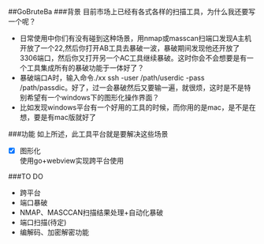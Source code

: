 ##GoBruteBa
###背景
目前市场上已经有各式各样的扫描工具，为什么我还要写一个呢？
* 日常使用中你们有没有碰到这种场景，用nmap或masscan扫端口发现A主机开放了一个22,然后你打开AB工具去暴破一波，暴破期间发现他还开放了3306端口，然后你又打开另一个AC工具继续暴破。这时你会不会想要是有一个工具集成所有的暴破功能于一体好了？
* 暴破端口A时，输入命令./xx ssh -user /path/userdic -pass /path/passdic。好了，过一会暴破然后又要输一遍，就很烦，这时是不是特别希望有一个windows下的图形化操作界面？
* 比如发现windows平台有一个好用的工具的时候，而你用的是mac，是不是在想，要是有mac版就好了

###功能
如上所述，此工具平台就是要解决这些场景
- [x] 图形化  
使用go+webview实现跨平台使用


###TO DO
* 跨平台
* 端口暴破
* NMAP、MASCCAN扫描结果处理+自动化暴破
* 端口扫描(待定)
* 编解码、加密解密功能
